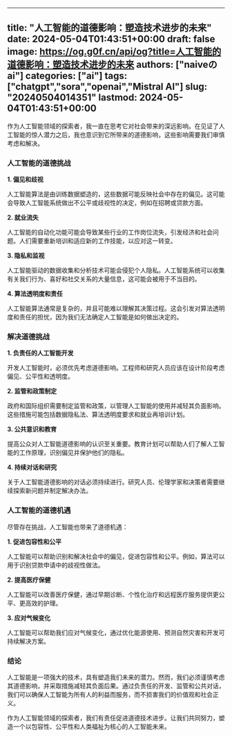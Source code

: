 
---
title: "人工智能的道德影响：塑造技术进步的未来"
date: 2024-05-04T01:43:51+00:00
draft: false
image: https://og.g0f.cn/api/og?title=人工智能的道德影响：塑造技术进步的未来
authors: ["naiveのai"]
categories: ["ai"]
tags: ["chatgpt","sora","openai","Mistral AI"]
slug: "20240504014351"
lastmod: 2024-05-04T01:43:51+00:00
---
作为人工智能领域的探索者，我一直在思考它对社会带来的深远影响。在见证了人工智能的惊人潜力之后，我也意识到它所带来的道德影响，这些影响需要我们审慎考虑和解决。

### 人工智能的道德挑战

**1. 偏见和歧视**

人工智能算法是由训练数据塑造的，这些数据可能反映社会中存在的偏见。这可能会导致人工智能系统做出不公平或歧视性的决定，例如在招聘或贷款方面。

**2. 就业流失**

人工智能的自动化功能可能会导致某些行业的工作岗位流失，引发经济和社会问题。人们需要重新培训和适应新的工作技能，以应对这一转变。

**3. 隐私和监视**

人工智能驱动的数据收集和分析技术可能会侵犯个人隐私。人工智能系统可以收集有关我们行为、喜好和社交关系的大量信息，这可能会被用于不当目的。

**4. 算法透明度和责任**

人工智能算法通常是复杂的，并且可能难以理解其决策过程。这会引发对算法透明度和责任的担忧，因为我们无法确定人工智能是如何做出决定的。

### 解决道德挑战

**1. 负责任的人工智能开发**

开发人工智能时，必须优先考虑道德影响。工程师和研究人员应该在设计阶段考虑偏见、公平性和透明度。

**2. 监管和政策制定**

政府和国际组织需要制定监管和政策，以管理人工智能的使用并减轻其负面影响。这些措施可能包括数据隐私法、算法透明度要求和就业再培训计划。

**3. 公共意识和教育**

提高公众对人工智能道德影响的认识至关重要。教育计划可以帮助人们了解人工智能的工作原理，识别偏见并保护他们的隐私。

**4. 持续对话和研究**

关于人工智能道德影响的对话必须持续进行。研究人员、伦理学家和决策者需要继续探索新问题并制定解决办法。

### 人工智能的道德机遇

尽管存在挑战，人工智能也带来了道德机遇：

**1. 促进包容性和公平**

人工智能可以帮助识别和解决社会中的偏见，促进包容性和公平。例如，算法可以用于识别贷款申请中的歧视性做法。

**2. 提高医疗保健**

人工智能可以改善医疗保健，通过早期诊断、个性化治疗和远程医疗服务提供更公平、更高效的护理。

**3. 应对气候变化**

人工智能可以帮助我们应对气候变化，通过优化能源使用、预测自然灾害和开发可持续解决方案。

### 结论

人工智能是一项强大的技术，具有塑造我们未来的潜力。然而，我们必须谨慎考虑其道德影响，并采取措施减轻其负面后果。通过负责任的开发、监管和公共对话，我们可以确保人工智能为所有人的利益而服务，而不损害我们的价值观和社会正义。

作为人工智能领域的探索者，我们有责任促进道德技术进步。让我们共同努力，塑造一个以包容性、公平性和人类福祉为核心的人工智能未来。